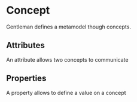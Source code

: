 # Concept

Gentleman defines a metamodel though concepts.

## Attributes

An attribute allows two concepts to communicate

## Properties

A property allows to define a value on a concept